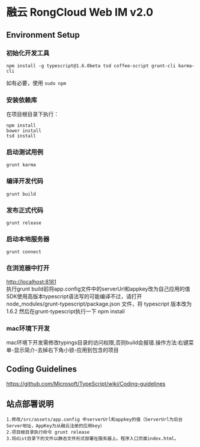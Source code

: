 # 融云 RongCloud Web IM v2.0

## Environment Setup

### 初始化开发工具

```
npm install -g typescript@1.6.0beta tsd coffee-script grunt-cli karma-cli
```

如有必要，使用 `sudo npm`

### 安装依赖库

在项目根目录下执行：

```
npm install
bower install
tsd install
```

### 启动测试用例

```
grunt karma
```

### 编译开发代码

```
grunt build
```

### 发布正式代码

```
grunt release
```

### 启动本地服务器

```
grunt connect
```

### 在浏览器中打开

[http://localhost:8181](http://localhost:8181)  
执行grunt build前将app.config文件中的serverUrl和appkey改为自己应用的值
SDK使用高版本typescript语法写的可能编译不过，请打开 node_modules/grunt-typescript/package.json 文件，将 typescript 版本改为1.6.2 然后在grunt-typescript执行一下 npm install

### mac环境下开发

mac环境下开发需修改typings目录的访问权限,否则build会报错.操作方法:右键菜单-显示简介-去掉右下角小锁-应用到包含的项目

## Coding Guidelines

https://github.com/Microsoft/TypeScript/wiki/Coding-guidelines


## 站点部署说明

```
1.修改/src/assets/app.config 中serverUrl和appkey的值（ServerUrl为后台Server地址，AppKey为从融云注册的应用key）
2.项目根目录执行命令 grunt release
3.将dist目录下的文件以静态文件形式部署在服务器上。程序入口页面index.html。
```

